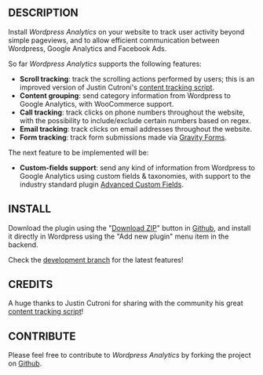 ## DESCRIPTION
Install *Wordpress Analytics* on your website to track user activity beyond simple pageviews, and to allow efficient communication between Wordpress, Google Analytics and Facebook Ads.

So far *Wordpress Analytics* supports the following features:

* **Scroll tracking**: track the scrolling actions performed by users; this is an improved version of Justin Cutroni's [content tracking script].
* **Content grouping**: send category information from Wordpress to Google Analytics, with WooCommerce support.
* **Call tracking**: track clicks on phone numbers throughout the website, with the possibility to include/exclude certain numbers based on regex.
* **Email tracking**: track clicks on email addresses throughout the website.
* **Form tracking**: track form submissions made via [Gravity Forms](http://www.gravityforms.com/).


The next feature to be implemented will be:

* **Custom-fields support**: send any kind of information from Wordpress to Google Analytics using custom fields & taxonomies, with support to the industry standard plugin [Advanced Custom Fields](http://www.advancedcustomfields.com/).


## INSTALL
Download the plugin using the "[Download ZIP](https://github.com/coccoinomane/wordpress_analytics/archive/master.zip)" button in [Github], and install it directly in Wordpress using the "Add new plugin" menu item in the backend.

Check the [development branch](https://github.com/coccoinomane/wordpress_analytics/tree/develop) for the latest features!


## CREDITS
A huge thanks to Justin Cutroni for sharing with the community his great [content tracking script]!


## CONTRIBUTE
Please feel free to contribute to *Wordpress Analytics* by forking the project on [Github].


[content tracking script]: http://cutroni.com/blog/2014/02/12/advanced-content-tracking-with-universal-analytics
[Github]: https://github.com/coccoinomane/wordpress_analytics

